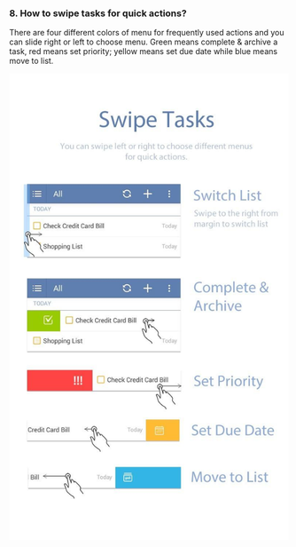 ### 8. How to swipe tasks for quick actions?
There are four different colors of menu for frequently used actions and you can slide right or left to choose menu. Green means complete & archive a task, red means set priority; yellow means set due date while blue means move to list.

![](../images/swipetaskforquick.png)
